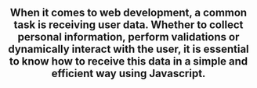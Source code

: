 <h2 align='center'>When it comes to web development, a common task is receiving user data. Whether to collect personal information, perform validations or 
  dynamically interact with the user, it is essential to know how to receive this data in a simple and efficient way using Javascript.</h2>
